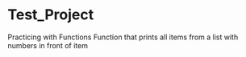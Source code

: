 # Test_Project
Practicing with Functions
Function that prints all items from a list with numbers in front of item